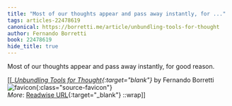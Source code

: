 ```yaml
---
title: "Most of our thoughts appear and pass away instantly, for ..."
tags: articles-22478619
canonical: https://borretti.me/article/unbundling-tools-for-thought
author: Fernando Borretti
book: 22478619
hide_title: true
---
```


Most of our thoughts appear and pass away instantly, for good reason.


[[<cite>_[Unbundling Tools for Thought](https://borretti.me/article/unbundling-tools-for-thought){:target="_blank"}_</cite> by Fernando Borretti ![favicon](https://s2.googleusercontent.com/s2/favicons?domain=borretti.me){:class="source-favicon"}<br>
_More_: [Readwise URL](https://readwise.io/open/442273246){:target="_blank"}
::wrap]]